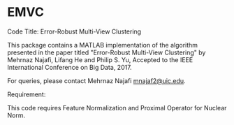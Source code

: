 # EMVC

Code Title: Error-Robust Multi-View Clustering

This package contains a MATLAB implementation of the algorithm presented in the paper titled "Error-Robust Multi-View Clustering" by Mehrnaz Najafi, Lifang He and Philip S. Yu, Accepted to the IEEE International Conference on Big Data, 2017.

For queries, please contact Mehrnaz Najafi mnajaf2@uic.edu.

Requirement:

This code requires Feature Normalization and Proximal Operator for Nuclear Norm. 
